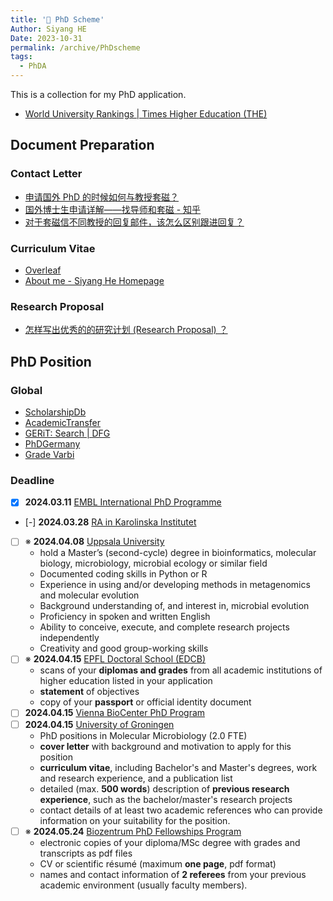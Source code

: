 ```yaml
---
title: '📆 PhD Scheme'
Author: Siyang HE
Date: 2023-10-31
permalink: /archive/PhDscheme
tags:
  - PhDA
---
```

This is a collection for my PhD application.

- [World University Rankings | Times Higher Education (THE)](https://www.timeshighereducation.com/world-university-rankings)

## Document Preparation

### Contact Letter

- [申请国外 PhD 的时候如何与教授套磁？](https://www.zhihu.com/question/25380930)
- [国外博士生申请详解——找导师和套磁 - 知乎](https://zhuanlan.zhihu.com/p/85835406)
- [对于套磁信不同教授的回复邮件，该怎么区别跟进回复？](https://www.zhihu.com/question/65896986)

### Curriculum Vitae

- [Overleaf](https://www.overleaf.com/project)
- [About me - Siyang He Homepage](https://hesiyang395.github.io/)

### Research Proposal

- [怎样写出优秀的的研究计划 (Research Proposal) ？](https://www.zhihu.com/question/23695058)

## PhD Position

### Global

- [ScholarshipDb](https://scholarshipdb.net/scholarships-in-Sweden?q=Biology)
- [AcademicTransfer](https://www.academictransfer.com/en/jobs/)
- [GERiT: Search | DFG](https://gerit.org/en/search?display=list&q=biology&type=group)
- [PhDGermany](https://www.daad.de/en/study-and-research-in-germany/phd-studies-and-research/phd-studies/phd/)
- [Grade Varbi](https://profile.varbi.com/user/mypage)

### Deadline

- [x] **2024.03.11** [EMBL International PhD Programme](https://www.embl.org/about/info/embl-international-phd-programme/application/)
- [-] **2024.03.28** [RA in Karolinska Institutet](https://ki.varbi.com/en/what:job/jobID:709717/type:job/where:4/apply:1)
- [ ] ※ **2024.04.08** [Uppsala University](https://uu.varbi.com/en/what:job/jobID:708285/)
  - hold a Master’s (second-cycle) degree in bioinformatics, molecular biology, microbiology, microbial ecology or similar field
  - Documented coding skills in Python or R
  - Experience in using and/or developing methods in metagenomics and molecular evolution
  - Background understanding of, and interest in, microbial evolution
  - Proficiency in spoken and written English
  - Ability to conceive, execute, and complete research projects independently
  - Creativity and good group-working skills
- [ ] ※ **2024.04.15** [EPFL Doctoral School (EDCB)](https://isa.epfl.ch/imoniteur_ISAP/!farforms.htm?x=edoc)
  - scans of your **diplomas and grades** from all academic institutions of higher education listed in your application
  - **statement** of objectives
  - copy of your **passport** or official identity document
- [ ] **2024.04.15** [Vienna BioCenter PhD Program](https://training.vbc.ac.at/phd-programme/applications/)
- [ ] **2024.04.15** [University of Groningen](https://www.rug.nl/about-ug/work-with-us/job-opportunities/?details=00347-02S000ANHP)
  - PhD positions in Molecular Microbiology (2.0 FTE)
  - **cover letter** with background and motivation to apply for this position
  - **curriculum vitae**, including Bachelor's and Master's degrees, work and research experience, and a publication list
  - detailed (max. **500 words**) description of **previous research experience**, such as the bachelor/master's research projects
  - contact details of at least two academic references who can provide information on your suitability for the position.
- [ ] ※ **2024.05.24** [Biozentrum PhD Fellowships Program](https://www.biozentrum.unibas.ch/phd/international-phd-program/phd-fellowships)
  - electronic copies of your diploma/MSc degree with grades and transcripts as pdf files
  - CV or scientific résumé (maximum **one page**, pdf format) 
  - names and contact information of **2 referees** from your previous academic environment (usually faculty members).
